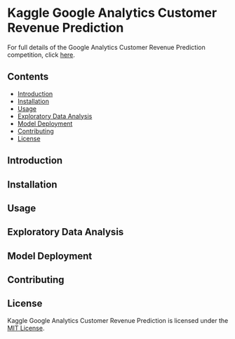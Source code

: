 # Kaggle Google Analytics Customer Revenue Prediction
For full details of the Google Analytics Customer Revenue Prediction competition, click [here](https://www.kaggle.com/c/ga-customer-revenue-prediction).

## Contents
- [Introduction](#Introduction)
- [Installation](#Installation)
- [Usage](#Usage)
- [Exploratory Data Analysis](#Exploratory-Data-Analysis)
- [Model Deployment](#Model-Deployment)
- [Contributing](#Contributing)
- [License](#License)

## Introduction

## Installation

## Usage

## Exploratory Data Analysis

## Model Deployment

## Contributing

## License
Kaggle Google Analytics Customer Revenue Prediction is licensed under the [MIT License](./LICENSE).
